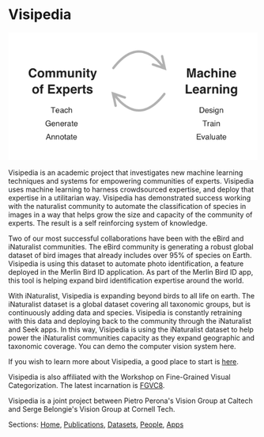 
# Visipedia

![image](assets/header.png)

Visipedia is an academic project that investigates new machine learning techniques and systems for empowering communities of experts.  Visipedia uses machine learning to harness crowdsourced expertise, and deploy that expertise in a utilitarian way. Visipedia has demonstrated success working with the naturalist community to automate the classification of species in images in a way that helps grow the size and capacity of the community of experts. The result is a self reinforcing system of knowledge.

Two of our most successful collaborations have been with the eBird and  iNaturalist communities. The eBird community is generating a robust global dataset of bird images that already includes over 95% of species on Earth. Visipedia is using this dataset to automate photo identification, a feature deployed in the Merlin Bird ID application.  As part of the Merlin Bird ID app, this tool is helping expand bird identification expertise around the world.

With iNaturalist, Visipedia is expanding beyond birds to all life on earth.  The iNaturalist dataset is a global dataset covering all taxonomic groups, but is continuously adding data and species.  Visipedia is constantly retraining with this data and deploying back to the community through the iNaturalist and Seek apps.  In this way, Visipedia is using the iNaturalist dataset to help power the iNaturalist communities capacity as they expand geographic and taxonomic coverage. You can demo the computer vision system here. 

If you wish to learn more about Visipedia, a good place to start is [here](http://www.vision.caltech.edu/publications/perona-ProcIEEE-final.pdf).

Visipedia is also affiliated with the Workshop on Fine-Grained Visual Categorization. The latest incarnation is [FGVC8](https://sites.google.com/view/fgvc8).  

Visipedia is a joint project between Pietro Perona's Vision Group at Caltech and Serge Belongie's Vision Group at Cornell Tech.  





Sections: [Home](/index.md), [Publications](/publications.md), [Datasets](/datasets.md), [People](/people.md), [Apps](/apps.md)

